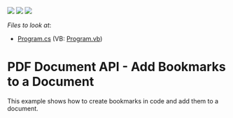 <!-- default badges list -->
![](https://img.shields.io/endpoint?url=https://codecentral.devexpress.com/api/v1/VersionRange/128595335/17.1.3%2B)
[![](https://img.shields.io/badge/Open_in_DevExpress_Support_Center-FF7200?style=flat-square&logo=DevExpress&logoColor=white)](https://supportcenter.devexpress.com/ticket/details/T495077)
[![](https://img.shields.io/badge/📖_How_to_use_DevExpress_Examples-e9f6fc?style=flat-square)](https://docs.devexpress.com/GeneralInformation/403183)
<!-- default badges end -->
<!-- default file list -->
*Files to look at*:

* [Program.cs](./CS/AddBookmarks/Program.cs) (VB: [Program.vb](./VB/AddBookmarks/Program.vb))
<!-- default file list end -->
# PDF Document API - Add Bookmarks to a Document


This example shows how to create bookmarks in code and add them to a document.

<br/>


